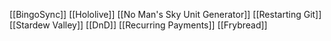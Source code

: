 [[BingoSync]]
[[Hololive]]
[[No Man's Sky Unit Generator]]
[[Restarting Git]]
[[Stardew Valley]]
[[DnD]]
[[Recurring Payments]]
[[Frybread]]

